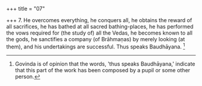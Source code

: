 +++
title = "07"

+++
7. He overcomes everything, he conquers all, he obtains the reward of all sacrifices, he has bathed at all sacred bathing-places, he has performed the vows required for (the study of) all the Vedas, he becomes known to all the gods, he sanctifies a company (of Brāhmaṇas) by merely looking (at them), and his undertakings are successful. Thus speaks Baudhāyana. [^4] 


[^4]:  Govinda is of opinion that the words, 'thus speaks Baudhāyana,' indicate that this part of the work has been composed by a pupil or some other person.
